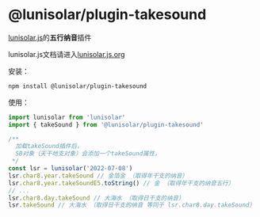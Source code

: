 # @lunisolar/plugin-takesound

[lunisolar.js](https://github.com/waterbeside/lunisolar)的**五行纳音**插件

lunisolar.js文档请进入[lunisolar.js.org](https://lunisolar.js.org)

安装：

```sh
npm install @lunisolar/plugin-takesound
```

使用：

```typescript
import lunisolar from 'lunisolar'
import { takeSound } from '@lunisolar/plugin-takesound'

/**
  加载takeSound插件后，
  SB对象（天干地支对象）会添加一个takeSound属性，
 */
const lsr = lunisolar('2022-07-08')
lsr.char8.year.takeSound // 金箔金 （取得年干支的纳音）
lsr.char8.year.takeSoundE5.toString() // 金 （取得年干支的纳音五行）
// ...
lsr.char8.day.takeSound // 大海水 （取得日干支的纳音）
lsr.takeSound // 大海水 （取得日干支的纳音 等同于 lsr.char8.day.takeSound）
```
